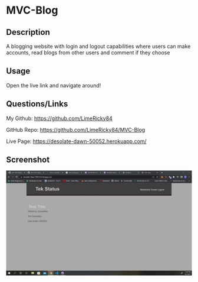 # MVC-Blog

## Description

A blogging website with login and logout capabilities where users can make accounts, read blogs from other users and comment if they choose

## Usage

Open the live link and navigate around!

## Questions/Links

My Github: https://github.com/LimeRicky84

GitHub Repo: https://github.com/LimeRicky84/MVC-Blog

Live Page: https://desolate-dawn-50052.herokuapp.com/

## Screenshot

![img](https://github.com/LimeRicky84/MVC-Blog/blob/main/Assets/MVC_blog_Screenshot.jpg)